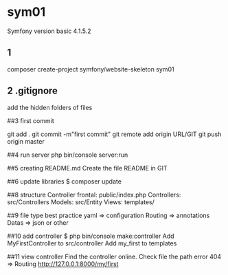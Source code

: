 # sym01
Symfony version basic 4.1.5.2

## 1
composer create-project symfony/website-skeleton sym01

## 2 .gitignore
add the hidden folders of files

##3 first commit 

git add .
git commit -m"first commit"
git remote add origin URL/GIT
git push origin master

##4 run server
php bin/console server:run

##5 creating README.md
Create the file README in GIT

##6 update libraries
$ composer update

##8 structure
Controller frontal: public/index.php
Controllers: src/Controllers
Models: src/Entity
Views: templates/

##9 file type best practice
yaml => configuration
Routing => annotations 
Datas => json or other

##10 add controller
$ php bin/console make:controller
Add MyFirstController to src/controller
Add my_first to templates

##11 view controller
Find the controller online. 
Check file the path error 404 => Routing
http://127.0.0.1:8000/my/first


